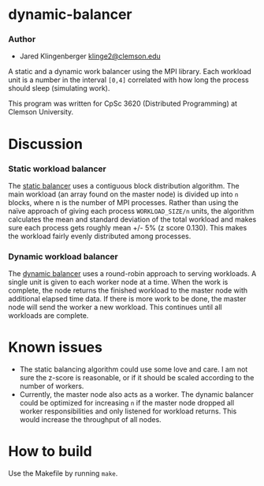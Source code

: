 dynamic-balancer
================
### Author

* Jared Klingenberger <klinge2@clemson.edu>

A static and a dynamic work balancer using the MPI library. Each workload unit
is a number in the interval `[0,4]` correlated with how long the process should
sleep (simulating work).

This program was written for CpSc 3620 (Distributed Programming) at Clemson
University.

Discussion
==========

### Static workload balancer

The [static balancer](static_mpi.c) uses a contiguous block
distribution algorithm. The main workload (an array found on the master node) is
divided up into `n` blocks, where n is the number of MPI processes. Rather than 
using the naïve approach of giving each process `WORKLOAD_SIZE/n` units, the 
algorithm calculates the mean and standard deviation of the total workload and 
makes sure each process gets roughly mean +/- 5% (z score 0.130). This makes the
workload fairly evenly distributed among processes.

### Dynamic workload balancer

The [dynamic balancer](dynamic_mpi.c) uses a round-robin approach to serving workloads. A single
unit is given to each worker node at a time. When the work is complete, the
node returns the finished workload to the master node with additional elapsed
time data. If there is more work to be done, the master node will send the
worker a new workload. This continues until all workloads are complete.

Known issues
============

* The static balancing algorithm could use some love and care. I am not sure the
z-score is reasonable, or if it should be scaled according to the number of
workers.
* Currently, the master node also acts as a worker. The dynamic balancer could
be optimized for increasing `n` if the master node dropped all worker
responsibilities and only listened for workload returns. This would increase the
throughput of all nodes.

How to build
============
Use the Makefile by running `make`.
